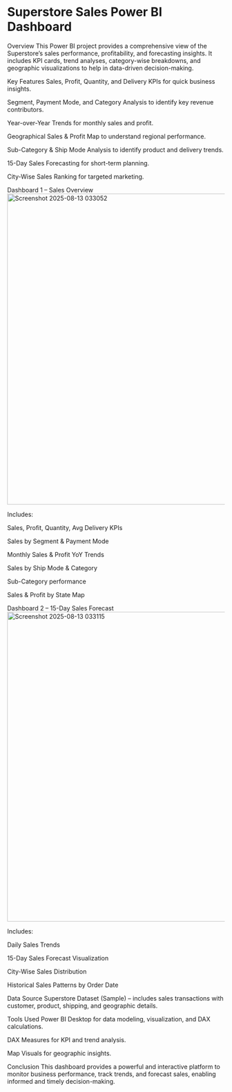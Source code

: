 # Superstore Sales Power BI Dashboard
Overview
This Power BI project provides a comprehensive view of the Superstore’s sales performance, profitability, and forecasting insights. It includes KPI cards, trend analyses, category-wise breakdowns, and geographic visualizations to help in data-driven decision-making.

Key Features
Sales, Profit, Quantity, and Delivery KPIs for quick business insights.

Segment, Payment Mode, and Category Analysis to identify key revenue contributors.

Year-over-Year Trends for monthly sales and profit.

Geographical Sales & Profit Map to understand regional performance.

Sub-Category & Ship Mode Analysis to identify product and delivery trends.

15-Day Sales Forecasting for short-term planning.

City-Wise Sales Ranking for targeted marketing.



Dashboard 1 – Sales Overview
<img width="1333" height="719" alt="Screenshot 2025-08-13 033052" src="https://github.com/user-attachments/assets/e3ecf17a-4cfe-436b-8c45-a1dd2c2a9926" />



Includes:

Sales, Profit, Quantity, Avg Delivery KPIs

Sales by Segment & Payment Mode

Monthly Sales & Profit YoY Trends

Sales by Ship Mode & Category

Sub-Category performance

Sales & Profit by State Map

Dashboard 2 – 15-Day Sales Forecast
<img width="1295" height="716" alt="Screenshot 2025-08-13 033115" src="https://github.com/user-attachments/assets/907a5465-84ad-421a-9ac7-e34d2f4f9f59" />



Includes:

Daily Sales Trends

15-Day Sales Forecast Visualization

City-Wise Sales Distribution

Historical Sales Patterns by Order Date

Data Source
Superstore Dataset (Sample) – includes sales transactions with customer, product, shipping, and geographic details.

Tools Used
Power BI Desktop for data modeling, visualization, and DAX calculations.

DAX Measures for KPI and trend analysis.

Map Visuals for geographic insights.

Conclusion
This dashboard provides a powerful and interactive platform to monitor business performance, track trends, and forecast sales, enabling informed and timely decision-making.
